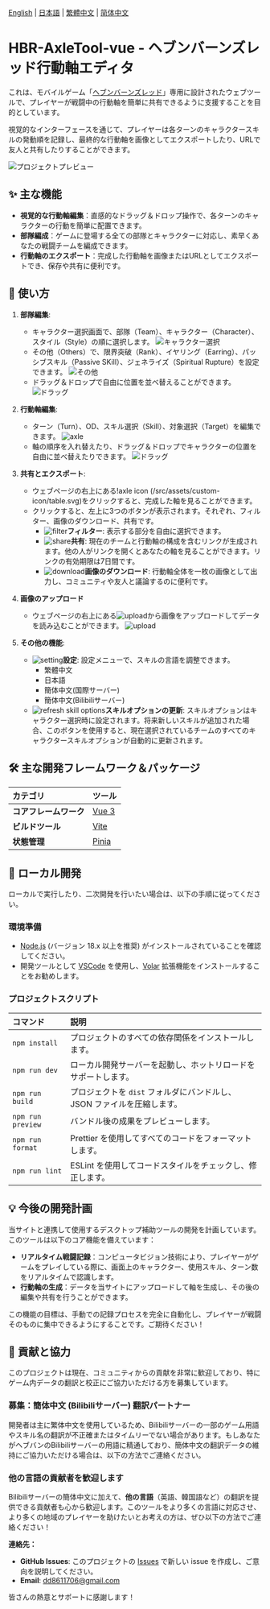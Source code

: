[English](/docs/README.en.md) | [日本語](/docs/README.ja.md) | [繁體中文](/README.md) | [简体中文](/docs/README.zh-CN.md)

# HBR-AxleTool-vue - ヘブンバーンズレッド行動軸エディタ

これは、モバイルゲーム「[ヘブンバーンズレッド](https://heaven-burns-red.com/)」専用に設計されたウェブツールで、プレイヤーが戦闘中の行動軸を簡単に共有できるように支援することを目的としています。

視覚的なインターフェースを通じて、プレイヤーは各ターンのキャラクタースキルの発動順を記録し、最終的な行動軸を画像としてエクスポートしたり、URLで友人と共有したりすることができます。

![プロジェクトプレビュー](/image/preview.png)

## ✨ 主な機能

*   **視覚的な行動軸編集**：直感的なドラッグ＆ドロップ操作で、各ターンのキャラクターの行動を簡単に配置できます。
*   **部隊編成**：ゲームに登場する全ての部隊とキャラクターに対応し、素早くあなたの戦闘チームを編成できます。
*   **行動軸のエクスポート**：完成した行動軸を画像またはURLとしてエクスポートでき、保存や共有に便利です。

## 📖 使い方

1.  **部隊編集**:
    *    キャラクター選択画面で、部隊（Team）、キャラクター（Character）、スタイル（Style）の順に選択します。
        ![キャラクター選択](/image/select_char.png)
    *   その他（Others）で、限界突破（Rank）、イヤリング（Earring）、パッシブスキル（Passive SKill）、ジェネライズ（Spiritual Rupture）を設定できます。
        ![その他](/image/select_char_others.png)
    *   ドラッグ＆ドロップで自由に位置を並べ替えることができます。
        ![ドラッグ](/image/select_char_drag&drop.gif)

2.  **行動軸編集**:
    *   ターン（Turn）、OD、スキル選択（Skill）、対象選択（Target）を編集できます。
        ![axle](/image/axle.png)
    *   軸の順序を入れ替えたり、ドラッグ＆ドロップでキャラクターの位置を自由に並べ替えたりできます。
        ![ドラッグ](/image/axle.gif)

3.  **共有とエクスポート**:
    *   ウェブページの右上にある!axle icon (/src/assets/custom-icon/table.svg)をクリックすると、完成した軸を見ることができます。
    *   クリックすると、左上に3つのボタンが表示されます。それぞれ、フィルター、画像のダウンロード、共有です。
        *   ![filter](/src/assets/custom-icon/filter-on.svg)**フィルター**: 表示する部分を自由に選択できます。
        *   ![share](/src/assets/custom-icon/share.svg)**共有**: 現在のチームと行動軸の構成を含むリンクが生成されます。他の人がリンクを開くとあなたの軸を見ることができます。リンクの有効期限は7日間です。
        *   ![download](/src/assets/custom-icon/download.svg)**画像のダウンロード**: 行動軸全体を一枚の画像として出力し、コミュニティや友人と議論するのに便利です。

4.  **画像のアップロード**
    *   ウェブページの右上にある![upload](/src/assets/custom-icon/upload.svg)から画像をアップロードしてデータを読み込むことができます。
    ![upload](/image/upload.gif)

5.  **その他の機能**:
    *   ![setting](/src/assets/custom-icon/setting.svg)**設定**: 設定メニューで、スキルの言語を調整できます。
        *   繁體中文
        *   日本語
        *   簡体中文(国際サーバー)
        *   簡体中文(Bilibiliサーバー)
    * ![refresh skill options](/src/assets/custom-icon/update.svg)**スキルオプションの更新**: スキルオプションはキャラクター選択時に設定されます。将来新しいスキルが追加された場合、このボタンを使用すると、現在選択されているチームのすべてのキャラクタースキルオプションが自動的に更新されます。

## 🛠️ 主な開発フレームワーク＆パッケージ

| カテゴリ | ツール |
| :--- | :--- |
| **コアフレームワーク** | [Vue 3](https://vuejs.org/) |
| **ビルドツール** | [Vite](https://vitejs.dev/) |
| **状態管理** | [Pinia](https://pinia.vuejs.org/) |

## 🚀 ローカル開発

ローカルで実行したり、二次開発を行いたい場合は、以下の手順に従ってください。

### **環境準備**

-   [Node.js](https://nodejs.org/) (バージョン 18.x 以上を推奨) がインストールされていることを確認してください。
-   開発ツールとして [VSCode](https://code.visualstudio.com/) を使用し、[Volar](https://marketplace.visualstudio.com/items?itemName=Vue.volar) 拡張機能をインストールすることをお勧めします。

### **プロジェクトスクリプト**

| コマンド | 説明 |
| :--- | :--- |
| `npm install` | プロジェクトのすべての依存関係をインストールします。 |
| `npm run dev` | ローカル開発サーバーを起動し、ホットリロードをサポートします。 |
| `npm run build` | プロジェクトを `dist` フォルダにバンドルし、JSON ファイルを圧縮します。 |
| `npm run preview` | バンドル後の成果をプレビューします。 |
| `npm run format` | Prettier を使用してすべてのコードをフォーマットします。 |
| `npm run lint` | ESLint を使用してコードスタイルをチェックし、修正します。 |

## 💡 今後の開発計画

当サイトと連携して使用するデスクトップ補助ツールの開発を計画しています。このツールは以下のコア機能を備えています：

-   **リアルタイム戦闘記録**：コンピュータビジョン技術により、プレイヤーがゲームをプレイしている際に、画面上のキャラクター、使用スキル、ターン数をリアルタイムで認識します。
-   **行動軸の生成**：データを当サイトにアップロードして軸を生成し、その後の編集や共有を行うことができます。

この機能の目標は、手動での記録プロセスを完全に自動化し、プレイヤーが戦闘そのものに集中できるようにすることです。ご期待ください！

## 🤝 貢献と協力

このプロジェクトは現在、コミュニティからの貢献を非常に歓迎しており、特にゲーム内データの翻訳と校正にご協力いただける方を募集しています。

### **募集：簡体中文 (Bilibiliサーバー) 翻訳パートナー**

開発者は主に繁体中文を使用しているため、Bilibiliサーバーの一部のゲーム用語やスキル名の翻訳が不正確またはタイムリーでない場合があります。もしあなたがヘブバンのBilibiliサーバーの用語に精通しており、簡体中文の翻訳データの維持にご協力いただける場合は、以下の方法でご連絡ください。

### **他の言語の貢献者を歓迎します**

Bilibiliサーバーの簡体中文に加えて、**他の言語**（英語、韓国語など）の翻訳を提供できる貢献者も心から歓迎します。このツールをより多くの言語に対応させ、より多くの地域のプレイヤーを助けたいとお考えの方は、ぜひ以下の方法でご連絡ください！

**連絡先：**

-   **GitHub Issues**: このプロジェクトの [Issues](https://github.com/FuseFairy/HBR-AxleTool-vue/issues) で新しい issue を作成し、ご意向を説明してください。
-   **Email**: [dd8611706@gmail.com](mailto:dd8611706@gmail.com)

皆さんの熱意とサポートに感謝します！
